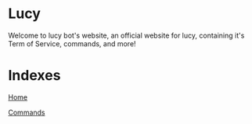 # Lucy
Welcome to lucy bot's website, an official website for lucy, containing it's Term of Service, commands, and more!

# Indexes

[Home](https://lucy-bot.github.io)

[Commands](https://lucy-bot.github.io/commands)
